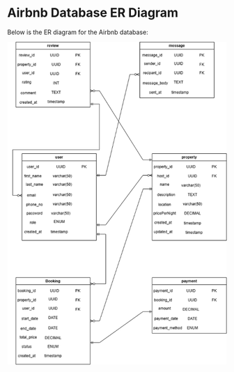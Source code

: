 # Airbnb Database ER Diagram

Below is the ER diagram for the Airbnb database:

![Airbnb ER Diagram](./images/ER_Diagram.png)
